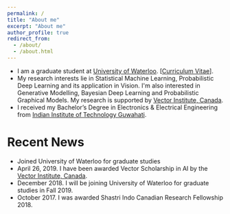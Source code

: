 ```yaml
---
permalink: /
title: "About me"
excerpt: "About me"
author_profile: true
redirect_from: 
  - /about/
  - /about.html
---
```




* I am a graduate student at [University of Waterloo](https://www.uwaterloo.ca/). [[Curriculum Vitae](http://adnan1306.github.io/files/Mohammed_Adnan_CV.pdf)].
* My research interests lie in Statistical Machine Learning, Probabilistic Deep Learning and its application in Vision. I'm also interested in Generative Modelling, Bayesian Deep Learning and Probabilistic Graphical Models. My research is supported by [Vector Institute, Canada](https://vectorinstitute.ai/).
* I received my Bachelor’s Degree in Electronics & Electrical Engineering from [Indian Institute of Technology Guwahati](www.iitg.ac.in).



# Recent News
* Joined University of Waterloo for graduate studies
* April 26, 2019. I have been awarded Vector Scholarship in AI by the [Vector Institute, Canada](https://vectorinstitute.ai/).
* December 2018. I will be joining University of Waterloo for graduate studies in Fall 2019.
* October 2017. I was awarded Shastri Indo Canadian Research Fellowship 2018.
